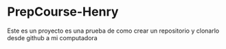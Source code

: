 # PrepCourse-Henry
Este es un proyecto es una prueba de como crear un repositorio y clonarlo desde github a mi computadora